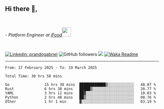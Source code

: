 <h2>Hi there  👋,</h2> </br>

<p><em>- Platform Engineer at <a href="https://www.ifood.com.br/">iFood</a><img src="https://media.giphy.com/media/WUlplcMpOCEmTGBtBW/giphy.gif" width="30"> 
</em></p></br>


[![Linkedin: prandogabriel](https://img.shields.io/badge/-prandogabriel-blue?style=flat-square&logo=Linkedin&logoColor=white&link=https://www.linkedin.com/in/prandogabriel/)](https://www.linkedin.com/in/prandogabriel)
![GitHub followers](https://img.shields.io/github/followers/prandogabriel?label=Follow&style=social)
![](https://visitor-badge.glitch.me/badge?page_id=prandogabriel.prandogabriel)
[![Waka Readme](https://github.com/prandogabriel/prandogabriel/actions/workflows/update-stats.yml.yml/badge.svg)](https://github.com/prandogabriel/prandogabriel/actions/workflows/update-stats.yml.yml)

---

<!--START_SECTION:waka-->

```golang
From: 17 February 2025 - To: 19 March 2025

Total Time: 30 hrs 58 mins

Go                15 hrs 38 mins  ████████████▒░░░░░░░░░░░░   48.87 %
Rust              6 hrs 38 mins   █████▒░░░░░░░░░░░░░░░░░░░   20.77 %
YAML              3 hrs 12 mins   ██▓░░░░░░░░░░░░░░░░░░░░░░   10.03 %
Python            2 hrs 48 mins   ██▒░░░░░░░░░░░░░░░░░░░░░░   08.76 %
Other             1 hr 1 min      ▓░░░░░░░░░░░░░░░░░░░░░░░░   03.19 %
```

<!--END_SECTION:waka-->
